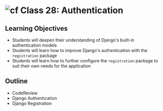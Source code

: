 # ![cf](http://i.imgur.com/7v5ASc8.png) Class 28: Authentication

## Learning Objectives

- Students will deepen their understanding of Django's built-in authentication models
- Students will learn how to improve Django's authentication with the `registration` package
- Students will learn how to further configure the `registration` package to suit their own needs for the application

## Outline
- CodeReview
- Django Authentication
- Django Registration
<!-- [Hyperlinks]{:target="_blank"} -->


<!-- links -->
<!-- [Hyperlinks]: To supporting materials -->
